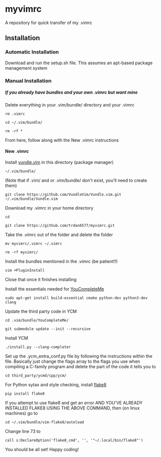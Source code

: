 # myvimrc
A repository for quick transfer of my .vimrc

## Installation

### Automatic Installation
Download and run the setup.sh file. This assumes an apt-based package management system

### Manual Installation

##### If you already have bundles and your own .vimrc but want mine
Delete everything in your .vim/bundle/ directory and your .vimrc

`rm .vimrc`

`cd ~/.vim/bundle/`

`rm -rf *`

From here, follow along with the New .vimrc instructions

#### New .vimrc

Install [vundle.vim](https://github.com/VundleVim/Vundle.vim) in this directory (package manager)

`~/.vim/bundle/`

(Note that if .vim/ and or .vim/bundle/ don't exist, you'll need to create them)

`git clone https://github.com/VundleVim/Vundle.vim.git ~/.vim/bundle/Vundle.vim`

Download my .vimrc in your home directory

`cd`

`git clone https://github.com/trdan6577/myvimrc.git`

Take the .vimrc out of the folder and delete the folder

`mv myvimrc/.vimrc ~/.vimrc`

`rm -rf myvimrc/`

Install the bundles mentioned in the .vimrc (be patient!!)

`vim +PluginInstall`

Close that once it finishes installing

Install the essentials needed for [YouCompleteMe](https://github.com/Valloric/YouCompleteMe)

`sudo apt-get install build-essential cmake python-dev python3-dev clang`

Update the third party code in YCM

`cd .vim/bundle/YouCompleteMe/`

`git submodule update --init --recursive`

Install YCM

`./install.py --clang-completer`

Set up the .ycm_extra_conf.py file by following the instructions within the file.
Basically just change the flags array to the flags you use when compiling a
C-family program and delete the part of the code it tells you to

`cd third_party/ycmd/cpp/ycm/`

For Python sytax and style checking, install [flake8](https://pypi.python.org/pypi/flake8/)

`pip install flake8`

If you attempt to use flake8 and get an error AND YOU'VE ALREADY INSTALLED FLAKE8 USING THE ABOVE COMMAND, then (on linux machines) go to

`cd ~/.vim/bundle/vim-flake8/autoload`

Change line 73 to

`call s:DeclareOption('flake8_cmd', '', '"~/.local/bin/flake8"')`

You should be all set! Happy coding!
